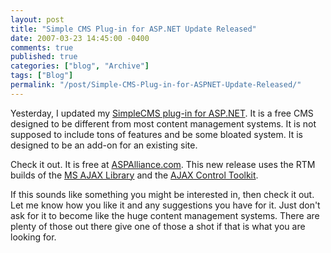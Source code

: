 ```yaml
---
layout: post
title: "Simple CMS Plug-in for ASP.NET Update Released"
date: 2007-03-23 14:45:00 -0400
comments: true
published: true
categories: ["blog", "Archive"]
tags: ["Blog"]
permalink: "/post/Simple-CMS-Plug-in-for-ASPNET-Update-Released/"
---
```

<!-- more -->



<p>Yesterday, I updated my <a href="http://aspalliance.com/simplecms/" target="_blank">SimpleCMS plug-in for ASP.NET</a>. It is a free&nbsp;CMS designed to be different from most content management systems. It is not supposed to include tons of features and be some bloated system. It is designed to be an add-on for an existing site.</p>
<p>Check it out. It is&nbsp;free at <a href="http://aspalliance.com/" target="_blank">ASPAlliance.com</a>. This new release uses the RTM builds of the <a href="http://ajax.asp.net/" target="_blank">MS AJAX Library</a> and the <a href="http://ajax.asp.net/ajaxtoolkit/" target="_blank">AJAX Control Toolkit</a>.</p>
<p>If this sounds like something you might be interested in, then check it out. Let me know how you like it and any suggestions you have for it. Just don't ask for it to become like the huge content management systems. There are plenty of those out there give one of those a shot if that is what you are looking for.</p>
